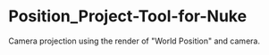 # Position_Project-Tool-for-Nuke
Camera projection using the render of "World Position" and camera.
